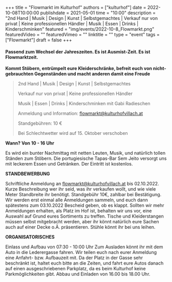 +++
title = "Flowmarkt im Kulturhof"
authors = ["kulturhof"]
date = 2022-10-08T10:00:00
publishdate = 2021-05-01
time = "10:00"
description = "2nd Hand | Musik | Design | Kunst | Selbstgemachtes | Verkauf nur von privat | Keine professionellen Händler | Musik | Essen | Drinks | Kinderschminken"
featured = "img/events/2022-10-8_Flowmarkt.png"
featuredVideo = ""
featuredVimeo = ""
linktitle = ""
type = "event"
tags = ["Flowmarkt"]
draft = false
+++

#### Passend zum Wechsel der Jahreszeiten. Es ist Ausmist-Zeit. Es ist Flowmarktzeit. 
**Kommt Stöbern, entrümpelt eure Kleiderschränke, befreit euch von nicht-gebrauchten Gegenständen und macht anderen damit eine Freude**

>2nd Hand | Musik | Design | Kunst | Selbstgemachtes
>
>Verkauf nur von privat | Keine professionellen Händler 
>
>Musik | Essen | Drinks | Kinderschminken mit Gabi Radieschen 
>
>Anmeldung und Information: flowmarkt@kulturhofvillach.at
>
>Standgebühren: 10 €
>
>Bei Schlechtwetter wird auf 15. Oktober verschoben

**Wann? Von 10 - 16 Uhr**

Es wird ein bunter Nachmittag mit netten Leuten, Musik, und natürlich tollen Ständen zum Stöbern. Die portugiesische Tapas-Bar Sem Jeito versorgt uns mit leckerem Essen und Getränken.
Der Eintritt ist kostenlos.


**STANDBEWERBUNG**

Schriftliche Anmeldung an flowmarkt@kulturhofvillach.at bis 02.10.2022.
Kurze Beschreibung wer ihr seid, was ihr verkaufen wollt, und wie viele Meter Standbreite ihr benötigt.
Standgebühr 10€, zahlbar bei Bestätigung.
Wir werden erst einmal alle Anmeldungen sammeln, und euch dann spätestens zum 03.10.2022 Bescheid geben, ob es klappt. Sollten wir mehr Anmeldungen erhalten, als Platz im Hof ist, behalten wir uns vor, eine Auswahl auf Grund eures Sortiments zu treffen.
Tische und Kleiderstangen müssen selbst mitgebracht werden, aber ihr könnt natürlich eure Sachen auch auf einer Decke o.Ä. präsentieren. Stühle könnt ihr bei uns leihen. 


**ORGANISATORISCHES**

Einlass und Aufbau von 07:30 - 10:00 Uhr
Zum Ausladen könnt ihr mit dem Auto in die Lederergasse fahren. Wir teilen euch nach eurer Anmeldung eine Anfahrt- bzw. Aufbauzeit mit.
Da der Platz in der Gasse sehr beschränkt ist, haltet euch bitte an die Zeiten, und fahrt eure Autos danach auf einen ausgeschriebenen Parkplatz, da es beim Kulturhof keine Parkmöglichkeiten gibt. 
Abbau und Einladen von 16.00 bis 18.00 Uhr.

